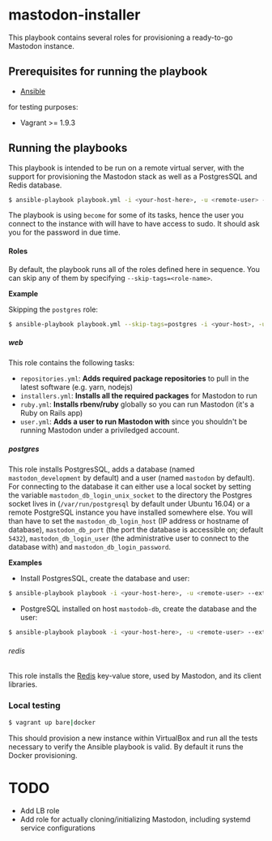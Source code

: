 # mastodon-installer
This playbook contains several roles for provisioning a ready-to-go Mastodon instance.

## Prerequisites for running the playbook

- [Ansible](https://ansible.com)

for testing purposes:

- Vagrant >= 1.9.3

## Running the playbooks

This playbook is intended to be run on a remote virtual server, with the support for provisioning the Mastodon stack as well as a PostgresSQL and Redis database.

```sh
$ ansible-playbook playbook.yml -i <your-host-here>, -u <remote-user> --extra-vars="<extra-variables>"
```

The playbook is using `become` for some of its tasks, hence the user you connect to the instance with will have to have access to sudo. It should ask you for the password in due time.

#### Roles

By default, the playbook runs all of the roles defined here in sequence. You can skip any of them by specifying `--skip-tags=<role-name>`.

**Example**

Skipping the `postgres` role:

```sh
$ ansible-playbook playbook.yml --skip-tags=postgres -i <your-host>, -u <your-user>
```

##### web

This role contains the following tasks:

- `repositories.yml`: **Adds required package repositories** to pull in the latest software (e.g. yarn, nodejs)
- `installers.yml`: **Installs all the required packages** for Mastodon to run
- `ruby.yml`: **Installs rbenv/ruby** globally so you can run Mastodon (it's a Ruby on Rails app)
- `user.yml`: **Adds a user to run Mastodon with** since you shouldn't be running Mastodon under a priviledged account.

##### postgres

This role installs PostgresSQL, adds a database (named `mastodon_development` by default) and a user (named `mastodon` by default). For connecting to the database it can either use a local socket by setting the variable `mastodon_db_login_unix_socket` to the directory the Postgres socket lives in (`/var/run/postgresql` by default under Ubuntu 16.04) or a remote PostgreSQL instance you have installed somewhere else. You will than have to set the `mastodon_db_login_host` (IP address or hostname of database), `mastodon_db_port` (the port the database is accessible on; default `5432`), `mastodon_db_login_user` (the administrative user to connect to the database with) and `mastodon_db_login_password`.

**Examples**

- Install PostgresSQL, create the database and user:

```sh
$ ansible-playbook playbook -i <your-host-here>, -u <remote-user> --extra-vars="mastodon_db_password=your-password mastodon_db_login_unix_socket='/var/run/postgresql'"
```
- PostgreSQL installed on host `mastodob-db`, create the database and the user:

```sh
$ ansible-playbook playbook -i <your-host-here>, -u <remote-user> --extra-vars="mastodon_db_password=your-password mastodon_db_login_host=mastodon-db mastodon_db_port=5432 mastodon_db_login_user=your-admin-db-user mastodon_db_login_password=your-password"
```

###### redis

This role installs the [Redis](https://redis.io) key-value store, used by Mastodon, and its client libraries.

### Local testing

```sh
$ vagrant up bare|docker
```

This should provision a new instance within VirtualBox and run all the tests necessary to verify the Ansible playbook is valid. By default it runs the Docker provisioning.

# TODO

- Add LB role
- Add role for actually cloning/initializing Mastodon, including systemd service configurations

